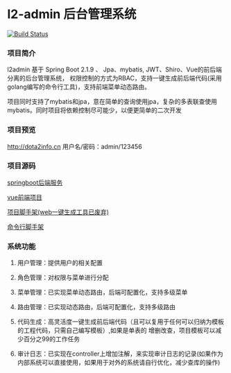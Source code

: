 # l2-admin 后台管理系统

[![Build Status](https://www.travis-ci.org/lwydyby/l2admin-server.svg?branch=master)](https://www.travis-ci.org/lwydyby/l2admin-server)

### 项目简介

l2admin 基于 Spring Boot 2.1.9 、 Jpa、mybatis, JWT、Shiro、Vue的前后端分离的后台管理系统， 
权限控制的方式为RBAC，支持一键生成前后端代码(采用golang编写的命令行工具)，支持前端菜单动态路由。

项目同时支持了mybatis和jpa，意在简单的查询使用jpa，复杂的多表联查使用mybatis。同时项目将依赖控制尽可能少，以便更简单的二次开发

### 项目预览
http://dota2info.cn   用户名/密码：admin/123456

### 项目源码

[springboot后端服务](https://github.com/lwydyby/springboot-cli-server)

[vue前端项目](https://github.com/lwydyby/springboot-cli-web)

[项目脚手架(web一键生成工具已废弃)](https://github.com/lwydyby/springboot-cli-generator)

[命令行脚手架](https://github.com/lwydyby/generator-cli)

### 系统功能

1. 用户管理：提供用户的相关配置

2. 角色管理：对权限与菜单进行分配

3. 菜单管理：已实现菜单动态路由，后端可配置化，支持多级菜单

4. 路由管理：已实现动态路由，后端可配置化，支持多级路由

5. 代码生成：高灵活度一键生成前后端代码（且可以复用于任何可以归纳为模板的工程代码，只需自己编写模板）,如果是单表的
增删改查，项目模板可以减少百分之99的工作任务

6. 审计日志：已实现在controller上增加注解，来实现审计日志的记录(如果作为内部系统可以直接使用，如果用于对外的系统请自行优化，减少查库的操作)

